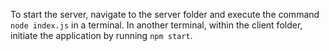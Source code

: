 To start the server, navigate to the server folder and execute the command `node index.js` in a terminal. 
In another terminal, within the client folder, initiate the application by running `npm start`.
